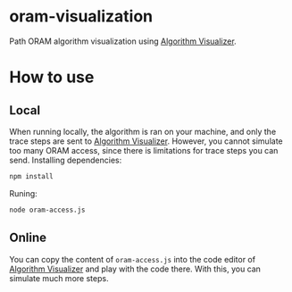 # oram-visualization
Path ORAM algorithm visualization using [Algorithm Visualizer](https://github.com/algorithm-visualizer/algorithm-visualizer).

# How to use
## Local
When running locally, the algorithm is ran on your machine, and only the trace steps are sent to [Algorithm Visualizer](https://github.com/algorithm-visualizer/algorithm-visualizer). However, you cannot simulate too many ORAM access, since there is limitations for trace steps you can send.
Installing dependencies:
```bash
npm install
```
Runing:
```bash
node oram-access.js
```


## Online
You can copy the content of `oram-access.js` into the code editor of [Algorithm Visualizer](https://github.com/algorithm-visualizer/algorithm-visualizer) and play with the code there. With this, you can simulate much more steps.
